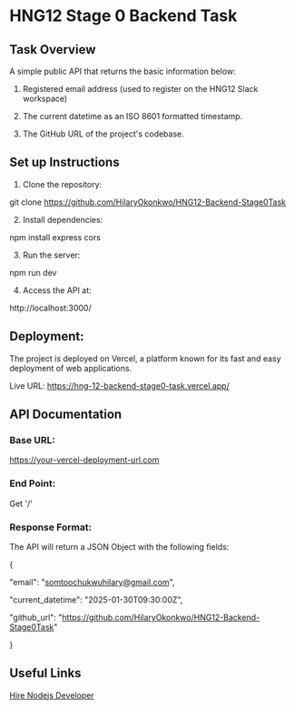 # HNG12 Stage 0 Backend Task

## Task Overview

A simple public API that returns the basic information below:

1. Registered email address (used to register on the HNG12 Slack workspace)

2. The current datetime as an ISO 8601 formatted timestamp.

3. The GitHub URL of the project's codebase.

## Set up Instructions

1. Clone the repository:

git clone https://github.com/HilaryOkonkwo/HNG12-Backend-Stage0Task

2. Install dependencies:

npm install express cors

3. Run the server:

npm run dev

4. Access the API at:

http://localhost:3000/

## Deployment:

The project is deployed on Vercel, a platform known for its fast and easy deployment of web applications.

Live URL: https://hng-12-backend-stage0-task.vercel.app/

## API Documentation

### Base URL: 

https://your-vercel-deployment-url.com

### End Point: 

Get '/'

### Response Format:

The API will return a JSON Object with the following fields:

{
 
  "email": "somtoochukwuhilary@gmail.com",

  "current_datetime": "2025-01-30T09:30:00Z",

  "github_url": "https://github.com/HilaryOkonkwo/HNG12-Backend-Stage0Task"
  
}


## Useful Links
[Hire Nodejs Developer](https://hng.tech/hire/nodejs-developers)
